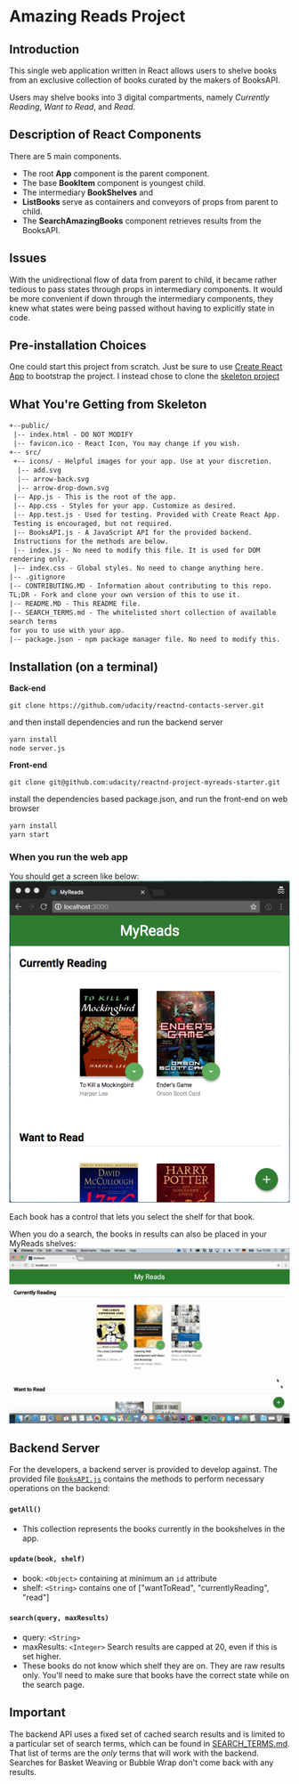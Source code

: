# Amazing Reads Project
## Introduction
This single web application written in React allows users to shelve books from an exclusive collection of books
curated by the makers of BooksAPI.

Users may shelve books into 3 digital
compartments, namely _Currently Reading_, _Want to Read_, and _Read_.

## Description of React Components
There are 5 main components.
* The root **App** component is the parent component.
* The base **BookItem** component is youngest child.
* The intermediary **BookShelves** and
* **ListBooks** serve as containers and conveyors of props from parent to child.
* The **SearchAmazingBooks** component retrieves results from the BooksAPI.

## Issues
With the unidirectional flow of data from parent to child, it became rather tedious to pass states through props in intermediary components.
It would be more convenient if down through the intermediary components, they knew what states were being passed without having to explicitly state in code.

## Pre-installation Choices
One could start this project from scratch. Just be sure to use [Create React App](https://github.com/facebookincubator/create-react-app) to bootstrap the project. I instead chose to clone the [skeleton project](https://github.com/udacity/reactnd-project-myreads-starter)

## What You're Getting from Skeleton
```
+--public/    
 |-- index.html - DO NOT MODIFY
 |-- favicon.ico - React Icon, You may change if you wish.
+-- src/
 +-- icons/ - Helpful images for your app. Use at your discretion.
  |-- add.svg
  |-- arrow-back.svg
  |-- arrow-drop-down.svg
 |-- App.js - This is the root of the app.
 |-- App.css - Styles for your app. Customize as desired.
 |-- App.test.js - Used for testing. Provided with Create React App.
 Testing is encouraged, but not required.
 |-- BooksAPI.js - A JavaScript API for the provided backend.
 Instructions for the methods are below.
 |-- index.js - No need to modify this file. It is used for DOM rendering only.
 |-- index.css - Global styles. No need to change anything here.
|-- .gitignore
|-- CONTRIBUTING.MD - Information about contributing to this repo.
TL;DR - Fork and clone your own version of this to use it.
|-- README.MD - This README file.
|-- SEARCH_TERMS.md - The whitelisted short collection of available search terms
for you to use with your app.
|-- package.json - npm package manager file. No need to modify this.
```

## Installation (on a terminal)
**Back-end**
```
git clone https://github.com/udacity/reactnd-contacts-server.git
```
and then install dependencies and run the backend server
```
yarn install
node server.js
```

**Front-end**
```
git clone git@github.com:udacity/reactnd-project-myreads-starter.git
```
install the dependencies based package.json, and run the front-end on web browser
```
yarn install
yarn start
```

### When you run the web app
You should get a screen like below:
![alt text](./src/react-project1-a.png)

Each book has a control that lets you select the shelf for that book.

When you do a search, the books in results can also be placed in your MyReads shelves:
![alt text](./src/correct-use-of-state.gif)
## Backend Server

For the developers, a backend server is provided to develop against. The provided file [`BooksAPI.js`](src/BooksAPI.js) contains the methods to perform necessary operations on the backend:

#### `getAll()`
* This collection represents the books currently in the bookshelves in the app.

#### `update(book, shelf)`
* book: `<Object>` containing at minimum an `id` attribute
* shelf: `<String>` contains one of ["wantToRead", "currentlyReading", "read"]  

#### `search(query, maxResults)`
* query: `<String>`
* maxResults: `<Integer>` Search results are capped at 20, even if this is set higher.
* These books do not know which shelf they are on. They are raw results only. You'll need to make sure that books have the correct state while on the search page.

## Important
The backend API uses a fixed set of cached search results and is limited to a particular set of search terms, which can be found in [SEARCH_TERMS.md](SEARCH_TERMS.md). That list of terms are the _only_ terms that will work with the backend. Searches for Basket Weaving or Bubble Wrap don't come back with any results.
